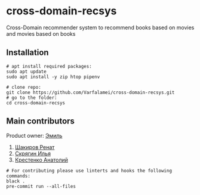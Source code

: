 # cross-domain-recsys
Cross-Domain recommender system to recommend books based on movies and movies based on books

## Installation

``` shell
# apt install required packages:
sudo apt update
sudo apt install -y zip htop pipenv
  
# clone repo:
git clone https://github.com/Varfalamei/cross-domain-recsys.git
# go to the folder:
cd cross-domain-recsys

```


## Main contributors

Product owner: [Эмиль](https://github.com/feldlime) 

1. [Шакиров Ренат](https://github.com/Varfalamei)
2. [Скрягин Илья](...)
3. [Крестенко Анатолий](https://github.com/likeblood)

``` shell
# For contributing please use linterts and hooks the following commands:
black .
pre-commit run --all-files
 ```